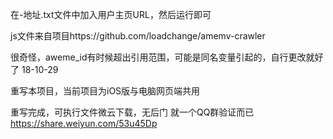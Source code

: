 在-地址.txt文件中加入用户主页URL，然后运行即可

js文件来自项目https://github.com/loadchange/amemv-crawler

很奇怪，aweme_id有时候超出引用范围，可能是同名变量引起的，自行更改就好了
18-10-29

重写本项目，当前项目为iOS版与电脑网页端共用

重写完成，可执行文件微云下载，无后门 就一个QQ群验证而已
https://share.weiyun.com/53u45Dp
